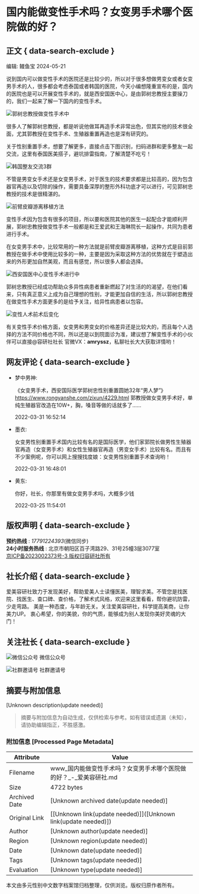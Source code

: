 # 国内能做变性手术吗？女变男手术哪个医院做的好？

## 正文 { data-search-exclude }


编辑: 鳗鱼宝 2024-05-21

说到国内可以做变性手术的医院还是比较少的，所以对于很多想做男变女或者女变男手术的人，很多都会考虑泰国或者韩国的医院，今天小编想隆重宣布的是，国内的医院也是可以开展变性手术的，就是西安国医中心，是由郭树忠教授主要操刀的，我们一起来了解一下国内的变性手术。

![郭树忠教授做变性手术中](https://rongyanshe.oss-cn-shanghai.aliyuncs.com/uploadfile/image/20210607/1623059304441081.png)

很多人了解郭树忠教授，都是听说他做耳再造手术非常出色，但其实他的技术很全面，尤其郭教授在变性手术、生殖器重置再造也是深有研究的。

关于性别重置手术，想要了解更多，直接点击下图识别，扫码进群和更多整友一起交流，这里有泰国医美搭子，避坑排雷指南，了解清楚不吃亏！

![韩国整友交流3群](https://rongyanshe.oss-cn-shanghai.aliyuncs.com/uploadfile/image/20240619/1718786761714870.jpg)

不管是男变女手术还是女变男手术，对于医生的技术要求都是比较高的，因为包含器官再造以及切除的操作，需要具备深厚的整形外科功底才可以进行，可见郭树忠教授的技术是很精湛的。

![前臂皮瓣游离移植方法](https://rongyanshe.oss-cn-shanghai.aliyuncs.com/uploadfile/image/20210607/1623059319908770.png)

变性手术因为包含有很多的项目，所以要和医院其他的医生一起配合才能顺利开展，郭树忠教授做变性手术一般都是和王爱武和王海琳院长一起操作，共同为患者进行手术。

在女变男手术中，比较常用的一种方法就是前臂皮瓣游离移植，这种方式是目前郭教授在做手术中使用比较多的一种，主要是因为采取这种方法的优势就在于塑造出来的外形更加自然美观，而且有感觉，所以很多人都会选择。

![西安国医中心变性手术进行中](https://rongyanshe.oss-cn-shanghai.aliyuncs.com/uploadfile/image/20210607/1623059332795714.png)

郭树忠教授已经成功帮助众多异性病患者重新燃起了对生活的的渴望，在他们看来，只有真正意义上成为自己理想的性别，才能更加自信的生活，所以郭树忠教授在做变性手术方面更多的是给予关注，给异性病患者以包容。

![变性人术前术后变化](https://rongyanshe.oss-cn-shanghai.aliyuncs.com/uploadfile/image/20210607/1623059357625937.jpg)

有关变性手术价格方面，女变男和男变女的价格差异还是比较大的，而且每个人选择的方法不同价格也不同，所以还是以到院面诊为准，建议想了解变性手术的小伙伴可以直接@容研社社长 官微VX：**amryssz**，私聊社长大大获取详情哟！

## 网友评论 { data-search-exclude }

-   梦中男神:
    
    《女变男手术，西安国际医学郭树忠性别重置圆她32年“男人梦”》https://www.rongyanshe.com/zixun/4229.html 郭教授做女变男手术好，单纯生殖器官改造在10W+，胸，嗓音等做的话就多了……
    
    2022-03-31 16:52:14
    
-   墨衣:
    
    女变男性别重置手术国内比较有名的是国际医学，他们家郭院长做男性生殖器官再造（女变男手术）和女性生殖器官再造（男变女手术）比较有名。而且有不少案例呢，你可以网上搜搜找度娘：女变男性别重置手术查询哟！
    
    2022-03-31 16:48:01
    
-   黄东:
    
    你好，社长，你那里有做女变男手术吗，大概多少钱
    
    2022-03-25 11:54:01

## 版权声明 { data-search-exclude }

**预约热线** : _17791224393_(微信同步)  
**24小时服务热线** : 北京市朝阳区百子湾路29、31号25幢3层3077室  
[京ICP备2023002373号-3 版权归容研社所有](http://beian.miit.gov.cn/)  

## 社长介绍 { data-search-exclude }

爱美容研社致力于发现美好，帮助爱美人士读懂医美，理智求美。不管您是找医院、找医生、查口碑、查价格，了解术式风格，欢迎来这里看看，帮你避坑防雷，少走弯路。 美是一种态度，与年龄无关。关注爱美容研社，科学提高美商，让你美力UP。 衷心希望，你的美貌，你的气质，能够成为别人发现你美好灵魂的大门！

## 关注社长 { data-search-exclude }

![微信公众号](https://rongyanshe.oss-cn-shanghai.aliyuncs.com/uploadfile/4/20230512/iMv41683858639.jpg) 微信公众号

![社群邀请号](https://rongyanshe.oss-cn-shanghai.aliyuncs.com/uploadfile/4/20230512/fiY41683859381.jpg) 社群邀请号
<!-- tcd_original_link https://www.rongyanshe.com/article/4625.html -->


## 摘要与附加信息

<!-- tcd_abstract -->
[Unknown description(update needed)]
<!-- tcd_abstract_end -->

> 摘要与附加信息为自动生成，仅供检索与参考。如有错误或遗漏（未知），请协助编辑指正，不胜感激。

### 附加信息 [Processed Page Metadata]

| Attribute       | Value                                  |
|-----------------|----------------------------------------|
| Filename        | www_国内能做变性手术吗？女变男手术哪个医院做的好？_-_爱美容研社.md                             |
| Size            | 4722 bytes                           |
| Archived Date   | [Unknown archived date(update needed)]                             |
| Original Link   | [[Unknown link(update needed)]]([Unknown link(update needed)])                       |
| Author          | [Unknown author(update needed)]                               |
| Region          | [Unknown region(update needed)]                               |
| Date            | [Unknown date(update needed)]                                 |
| Tags            | [Unknown tags(update needed)]                                 |
| Evaluation            | [Unknown type(update needed)]                                 |
<!-- tcd_table_end -->

本文由多元性别中文数字档案馆归档整理，仅供浏览。版权归原作者所有。

